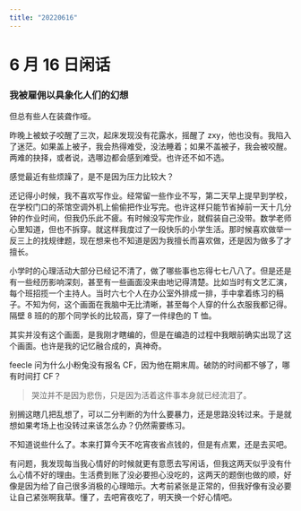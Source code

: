 ```yaml
---
title: "20220616"
---
```

6 月 16 日闲话
===

### 我被雇佣以具象化人们的幻想

但总有些人在装聋作哑。

昨晚上被蚊子咬醒了三次，起床发现没有花露水，摇醒了 zxy，他也没有。我陷入了迷茫。如果盖上被子，我会热得难受，没法睡着；如果不盖被子，我会被咬醒。两难的抉择，或者说，选哪边都会感到难受。也许还不如不选。

感觉最近有些烦躁了，是不是因为压力比较大？

还记得小时候，我不喜欢写作业。经常留一些作业不写，第二天早上提早到学校，在学校门口的茶馆空调外机上偷偷把作业写完。也许这样只能节省掉前一天十几分钟的作业时间，但我仍乐此不疲。有时候没写完作业，就假装自己没带。数学老师心里知道，但也不拆穿。就这样我度过了一段快乐的小学生活。那时候喜欢做举一反三上的找规律题，现在想来也不知道是因为我擅长而喜欢做，还是因为做多了才擅长。

小学时的心理活动大部分已经记不清了，做了哪些事也忘得七七八八了。但是还是有一些经历影响深刻，甚至有一些画面没来由地记得清楚。比如当时有文艺汇演，每个班招揽一个主持人。当时六七个人在办公室外排成一排，手中拿着练习的稿子。不知为何，这个画面在我脑中无比清晰，甚至每个人穿的什么衣服我都记得。隔壁 8 班的的那个同学长的比较高，穿了一件绿色的 T 恤。

其实并没有这个画面，是我刚才瞎编的，但是在编造的过程中我眼前确实出现了这个画面。也许是我的记忆融合成的，真神奇。

feecle 问为什么小粉兔没有报名 CF，因为他在期末周。破防的时间都不够了，哪有时间打 CF？

> 哭泣并不是因为悲伤，只是因为活着这件事本身就已经流泪了。

别搁这瞎几把乱想了，可以二分判断的为什么要暴力，还是思路没转过来。于是就想如果考场上也没转过来该怎么办？仍然需要练习。

不知道说些什么了。本来打算今天不吃宵夜省点钱的，但是有点累，还是去买吧。

有问题，我发现每当我心情好的时候就更有意愿去写闲话，但我这两天似乎没有什么心情不好的理由。生活费到账了没必要担心没吃的，这两天的题倒也做的顺，好像是因为给了自己很多消极的心理暗示。大考前紧张是正常的，但我好像有没必要让自己紧张啊我草。懂了，去吧宵夜吃了，明天换一个好心情吧。
